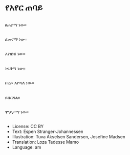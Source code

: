 # የአየር ጠባይ

##
ፀሐያማ ነው።

##
ደመናማ ነው።

##
እየዘነበ ነው።

##
ነፋሻማ ነው።

##
በረዶ እየጣለ ነው።

##
ይበርዳል።

##
ሞቃታማ ነው።

##
* License: CC BY
* Text: Espen Stranger-Johannessen
* Illustration: Tuva Akselsen Sandersen, Josefine Madsen
* Translation: Loza Tadesse Mamo
* Language: am
